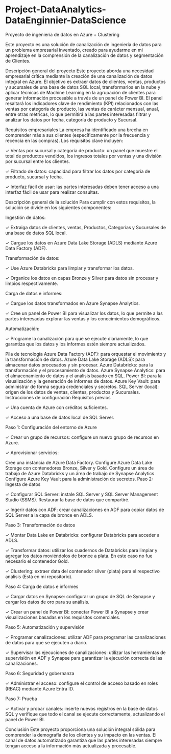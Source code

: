 # Project-DataAnalytics-DataEnginnier-DataScience

Proyecto de ingeniería de datos en Azure + Clustering

Este proyecto es una solución de canalización de ingeniería de datos para un problema empresarial inventado, creado para ayudarme en mi aprendizaje en la comprensión de la canalización de datos y segmentación de Clientes.

Descripción general del proyecto
Este proyecto aborda una necesidad empresarial crítica mediante la creación de una canalización de datos integral en Azure. El objetivo es extraer datos de clientes, ventas, productos y sucursales de una base de datos SQL local, transformarlos en la nube y aplicar técnicas de Machine Learning en la agrupación de clientes para generar información procesable a través de un panel de Power BI. El panel resaltará los indicadores clave de rendimiento (KPI) relacionados con las ventas por categoría de producto, las ventas de carácter mensual, anual, entre otras métricas, lo que permitirá a las partes interesadas filtrar y analizar los datos por fecha, categoría de producto y Sucursal.

Requisitos empresariales
La empresa ha identificado una brecha en comprender más a sus clientes (específicamente por la frecuencia y recencia en las compras). Los requisitos clave incluyen:

✓ Ventas por sucursal y categoría de producto: un panel que muestre el total de productos vendidos, los ingresos totales por ventas y una división por sucursal entre los clientes.

✓ Filtrado de datos: capacidad para filtrar los datos por categoría de producto, sucursal y fecha.

✓ Interfaz fácil de usar: las partes interesadas deben tener acceso a una interfaz fácil de usar para realizar consultas.

Descripción general de la solución
Para cumplir con estos requisitos, la solución se divide en los siguientes componentes:

Ingestión de datos:

✓ Extraiga datos de clientes, ventas, Productos, Categorías y Sucursales de una base de datos SQL local.

✓ Cargue los datos en Azure Data Lake Storage (ADLS) mediante Azure Data Factory (ADF).

Transformación de datos:

✓ Use Azure Databricks para limpiar y transformar los datos.

✓ Organice los datos en capas Bronze y Silver para datos sin procesar y limpios respectivamente.

Carga de datos e informes:

✓ Cargue los datos transformados en Azure Synapse Analytics.

✓ Cree un panel de Power BI para visualizar los datos, lo que permite a las partes interesadas explorar las ventas y los conocimientos demográficos.

Automatización:

✓ Programe la canalización para que se ejecute diariamente, lo que garantiza que los datos y los informes estén siempre actualizados.

Pila de tecnología
Azure Data Factory (ADF): para orquestar el movimiento y la transformación de datos.
Azure Data Lake Storage (ADLS): para almacenar datos procesados ​​y sin procesar.
Azure Databricks: para la transformación y el procesamiento de datos.
Azure Synapse Analytics: para el almacenamiento de datos y el análisis basado en SQL.
Power BI: para la visualización y la generación de informes de datos.
Azure Key Vault: para administrar de forma segura credenciales y secretos.
SQL Server (local): origen de los datos de ventas, clientes, productos y Sucursales.
Instrucciones de configuración
Requisitos previos

✓ Una cuenta de Azure con créditos suficientes.

✓ Acceso a una base de datos local de SQL Server.

Paso 1: Configuración del entorno de Azure

✓ Crear un grupo de recursos: configure un nuevo grupo de recursos en Azure.

✓ Aprovisionar servicios:

Cree una instancia de Azure Data Factory.
Configure Azure Data Lake Storage con contenedores Bronze, Silver y Gold.
Configure un área de trabajo de Azure Databricks y un área de trabajo de Synapse Analytics.
Configure Azure Key Vault para la administración de secretos.
Paso 2: Ingesta de datos

✓ Configurar SQL Server: instale SQL Server y SQL Server Management Studio (SSMS). Restaurar la base de datos que compartiré.

✓ Ingerir datos con ADF: crear canalizaciones en ADF para copiar datos de SQL Server a la capa de bronce en ADLS.

Paso 3: Transformación de datos

✓ Montar Data Lake en Databricks: configurar Databricks para acceder a ADLS.

✓ Transformar datos: utilizar los cuadernos de Databricks para limpiar y agregar los datos moviéndolos de bronce a plata. En este caso no fue necesario el contenedor Gold.

✓ Clustering: extraer data del contenedor silver (plata) para el respectivo análisis (Está en mi repositorio).

Paso 4: Carga de datos e informes

✓ Cargar datos en Synapse: configurar un grupo de SQL de Synapse y cargar los datos de oro para su análisis.

✓ Crear un panel de Power BI: conectar Power BI a Synapse y crear visualizaciones basadas en los requisitos comerciales.

Paso 5: Automatización y supervisión

✓ Programar canalizaciones: utilizar ADF para programar las canalizaciones de datos para que se ejecuten a diario.

✓ Supervisar las ejecuciones de canalizaciones: utilizar las herramientas de supervisión en ADF y Synapse para garantizar la ejecución correcta de las canalizaciones.

Paso 6: Seguridad y gobernanza

✓ Administrar el acceso: configure el control de acceso basado en roles (RBAC) mediante Azure Entra ID.

Paso 7: Prueba

✓ Activar y probar canales: inserte nuevos registros en la base de datos SQL y verifique que todo el canal se ejecute correctamente, actualizando el panel de Power BI.

Conclusión
Este proyecto proporciona una solución integral sólida para comprender la demografía de los clientes y su impacto en las ventas. El canal de datos automatizado garantiza que las partes interesadas siempre tengan acceso a la información más actualizada y procesable.
